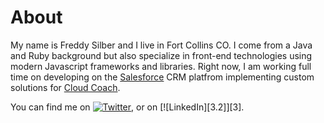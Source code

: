 # About

My name is Freddy Silber and I live in Fort Collins CO.
I come from a Java and Ruby background but also specialize in front-end technologies using modern Javascript frameworks and libraries.
Right now, I am working full time on developing on the [Salesforce](https://www.salesforce.com/dig-perf-test/home/) CRM platfrom implementing custom solutions for [Cloud Coach](https://cloudcoach.com/).



<!-- Actual text -->

You can find me on [![Twitter][1.2]][1], or on [![LinkedIn][3.2]][3].

<!-- Icons -->

[1.2]: http://i.imgur.com/wWzX9uB.png (twitter icon without padding)
[2.2]: https://raw.githubusercontent.com/MartinHeinz/MartinHeinz/master/linkedin-3-16.png (LinkedIn icon without padding)

<!-- Links to your social media accounts -->

[1]: https://twitter.com/Martin_Heinz_
[2]: https://www.linkedin.com/in/heinz-martin/